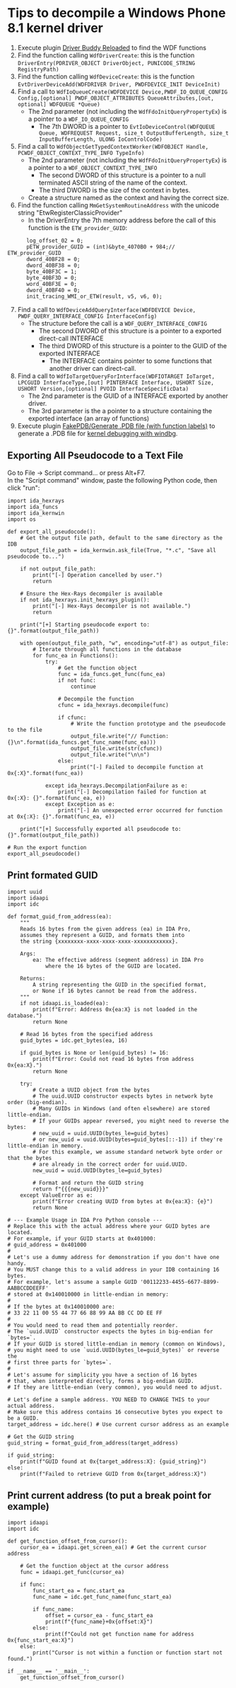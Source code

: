 # Tips to decompile a Windows Phone 8.1 kernel driver

1. Execute plugin [Driver Buddy Reloaded](https://github.com/fredericGette/wp81DriverBuddyReloaded) to find the WDF functions
2. Find the function calling `WdfDriverCreate`: this is the function `DriverEntry(PDRIVER_OBJECT DriverObject, PUNICODE_STRING RegistryPath)`
3. Find the function calling `WdfDeviceCreate`: this is the function `EvtDriverDeviceAdd(WDFDRIVER Driver, PWDFDEVICE_INIT DeviceInit)`
4. Find a call to `WdfIoQueueCreate(WDFDEVICE Device,PWDF_IO_QUEUE_CONFIG Config,[optional] PWDF_OBJECT_ATTRIBUTES QueueAttributes,[out, optional] WDFQUEUE *Queue)`  
   - The 2nd parameter (not including the `WdfFdoInitQueryPropertyEx`) is a pointer to a `WDF_IO_QUEUE_CONFIG`  
     - The 7th DWORD is a pointer to `EvtIoDeviceControl(WDFQUEUE Queue, WDFREQUEST Request, size_t OutputBufferLength, size_t InputBufferLength, ULONG IoControlCode)`
5. Find a call to `WdfObjectGetTypedContextWorker(WDFOBJECT Handle, PCWDF_OBJECT_CONTEXT_TYPE_INFO TypeInfo)`
   - The 2nd parameter (not including the `WdfFdoInitQueryPropertyEx`) is a pointer to a `WDF_OBJECT_CONTEXT_TYPE_INFO`
     - The second DWORD of this structure is a pointer to a null terminated ASCII string of the name of the context.
     - The third DWORD is the size of the context in bytes.
   - Create a structure named as the context and having the correct size.
6. Find the function calling `MmGetSystemRoutineAddress` with the unicode string "EtwRegisterClassicProvider"
   - In the DriverEntry the 7th memory address before the call of this function is the `ETW_provider_GUID`:
```
      log_offset_02 = 0;
      pETW_provider_GUID = (int)&byte_4070B0 + 984;// ETW_provider_GUID
      dword_40BF28 = 0;
      dword_40BF38 = 0;
      byte_40BF3C = 1;
      byte_40BF3D = 0;
      word_40BF3E = 0;
      dword_40BF40 = 0;
      init_tracing_WMI_or_ETW(result, v5, v6, 0);
```
7. Find a call to `WdfDeviceAddQueryInterface(WDFDEVICE Device, PWDF_QUERY_INTERFACE_CONFIG InterfaceConfig)`
   - The structure before the call is a `WDF_QUERY_INTERFACE_CONFIG`
     - The second DWORD of this structure is a pointer to a exported direct-call INTERFACE
     - The third DWORD of this structure is a pointer to the GUID of the exported INTERFACE
       - The INTERFACE contains pointer to some functions that another driver can direct-call.
8. Find a call to `WdfIoTargetQueryForInterface(WDFIOTARGET IoTarget, LPCGUID InterfaceType,[out] PINTERFACE Interface, USHORT Size, USHORT Version,[optional] PVOID InterfaceSpecificData)`	
   - The 2nd parameter is the GUID of a INTERFACE exported by another driver.
   - The 3rd parameter is the a pointer to a structure containing the exported interface (an array of functions)
9. Execute plugin [FakePDB/Generate .PDB file (with function labels)](https://github.com/Mixaill/FakePDB) to generate a .PDB file for [kernel debugging with windbg](/kernelModeDebugging/README.md).

## Exporting All Pseudocode to a Text File

Go to File -> Script command... or press Alt+F7.  
In the "Script command" window, paste the following Python code, then click "run":

```
import ida_hexrays
import ida_funcs
import ida_kernwin
import os

def export_all_pseudocode():
    # Get the output file path, default to the same directory as the IDB
    output_file_path = ida_kernwin.ask_file(True, "*.c", "Save all pseudocode to...")

    if not output_file_path:
        print("[-] Operation cancelled by user.")
        return

    # Ensure the Hex-Rays decompiler is available
    if not ida_hexrays.init_hexrays_plugin():
        print("[-] Hex-Rays decompiler is not available.")
        return

    print("[+] Starting pseudocode export to: {}".format(output_file_path))

    with open(output_file_path, "w", encoding="utf-8") as output_file:
        # Iterate through all functions in the database
        for func_ea in Functions():
            try:
                # Get the function object
                func = ida_funcs.get_func(func_ea)
                if not func:
                    continue

                # Decompile the function
                cfunc = ida_hexrays.decompile(func)

                if cfunc:
                    # Write the function prototype and the pseudocode to the file
                    output_file.write("// Function: {}\n".format(ida_funcs.get_func_name(func_ea)))
                    output_file.write(str(cfunc))
                    output_file.write("\n\n")
                else:
                    print("[-] Failed to decompile function at 0x{:X}".format(func_ea))

            except ida_hexrays.DecompilationFailure as e:
                print("[-] Decompilation failed for function at 0x{:X}: {}".format(func_ea, e))
            except Exception as e:
                print("[-] An unexpected error occurred for function at 0x{:X}: {}".format(func_ea, e))

    print("[+] Successfully exported all pseudocode to: {}".format(output_file_path))

# Run the export function
export_all_pseudocode()
```

## Print formated GUID

```
import uuid
import idaapi
import idc

def format_guid_from_address(ea):
    """
    Reads 16 bytes from the given address (ea) in IDA Pro,
    assumes they represent a GUID, and formats them into
    the string {xxxxxxxx-xxxx-xxxx-xxxx-xxxxxxxxxxxx}.

    Args:
        ea: The effective address (segment address) in IDA Pro
            where the 16 bytes of the GUID are located.

    Returns:
        A string representing the GUID in the specified format,
        or None if 16 bytes cannot be read from the address.
    """
    if not idaapi.is_loaded(ea):
        print(f"Error: Address 0x{ea:X} is not loaded in the database.")
        return None

    # Read 16 bytes from the specified address
    guid_bytes = idc.get_bytes(ea, 16)

    if guid_bytes is None or len(guid_bytes) != 16:
        print(f"Error: Could not read 16 bytes from address 0x{ea:X}.")
        return None

    try:
        # Create a UUID object from the bytes
        # The uuid.UUID constructor expects bytes in network byte order (big-endian).
        # Many GUIDs in Windows (and often elsewhere) are stored little-endian.
        # If your GUIDs appear reversed, you might need to reverse the bytes:
        # new_uuid = uuid.UUID(bytes_le=guid_bytes)
        # or new_uuid = uuid.UUID(bytes=guid_bytes[::-1]) if they're little-endian in memory.
        # For this example, we assume standard network byte order or that the bytes
        # are already in the correct order for uuid.UUID.
        new_uuid = uuid.UUID(bytes_le=guid_bytes)

        # Format and return the GUID string
        return f"{{{new_uuid}}}"
    except ValueError as e:
        print(f"Error creating UUID from bytes at 0x{ea:X}: {e}")
        return None

# --- Example Usage in IDA Pro Python console ---
# Replace this with the actual address where your GUID bytes are located.
# For example, if your GUID starts at 0x401000:
# guid_address = 0x401000
#
# Let's use a dummy address for demonstration if you don't have one handy.
# You MUST change this to a valid address in your IDB containing 16 bytes.
# For example, let's assume a sample GUID '00112233-4455-6677-8899-AABBCCDDEEFF'
# stored at 0x140010000 in little-endian in memory:
#
# If the bytes at 0x140010000 are:
# 33 22 11 00 55 44 77 66 88 99 AA BB CC DD EE FF
#
# You would need to read them and potentially reorder.
# The `uuid.UUID` constructor expects the bytes in big-endian for `bytes=`.
# If your GUID is stored little-endian in memory (common on Windows),
# you might need to use `uuid.UUID(bytes_le=guid_bytes)` or reverse the
# first three parts for `bytes=`.
#
# Let's assume for simplicity you have a section of 16 bytes
# that, when interpreted directly, forms a big-endian GUID.
# If they are little-endian (very common), you would need to adjust.

# Let's define a sample address. YOU NEED TO CHANGE THIS to your actual address.
# Make sure this address contains 16 consecutive bytes you expect to be a GUID.
target_address = idc.here() # Use current cursor address as an example

# Get the GUID string
guid_string = format_guid_from_address(target_address)

if guid_string:
    print(f"GUID found at 0x{target_address:X}: {guid_string}")
else:
    print(f"Failed to retrieve GUID from 0x{target_address:X}")
```

## Print current address (to put a break point for example)  

```
import idaapi
import idc

def get_function_offset_from_cursor():
    cursor_ea = idaapi.get_screen_ea() # Get the current cursor address

    # Get the function object at the cursor address
    func = idaapi.get_func(cursor_ea)

    if func:
        func_start_ea = func.start_ea
        func_name = idc.get_func_name(func_start_ea)

        if func_name:
            offset = cursor_ea - func_start_ea
            print(f"{func_name}+0x{offset:X}")
        else:
            print(f"Could not get function name for address 0x{func_start_ea:X}")
    else:
        print("Cursor is not within a function or function start not found.")

if __name__ == '__main__':
    get_function_offset_from_cursor()
```	